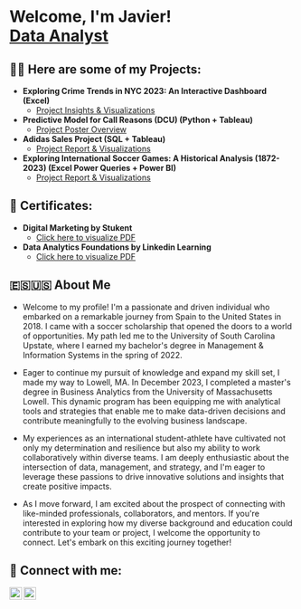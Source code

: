 <h1>Welcome, I'm Javier! <br/><a href="www.linkedin.com/in/javiertorresserrano">Data Analyst</a>

<h2>👨‍💻 Here are some of my Projects:</h2>

- <b>Exploring Crime Trends in NYC 2023: An Interactive Dashboard (Excel)</b>
  - [Project Insights & Visualizations](https://www.linkedin.com/posts/javiertorresserrano_crimeanalysis-datavisualization-communitysafety-activity-7174122244485345281-M1ns?utm_source=share&utm_medium=member_desktop)
- <b>Predictive Model for Call Reasons (DCU) (Python + Tableau)</b>
  - [Project Poster Overview](https://drive.google.com/file/d/1JCnea2UNm0WXHOaAuZ1dNcf41UDyXlCR/view)
- <b>Adidas Sales Project (SQL + Tableau)</b>
  - [Project Report & Visualizations](https://github.com/JavierProyects/Adidas-Sales-Project)
- <b>Exploring International Soccer Games: A Historical Analysis (1872-2023) (Excel Power Queries + Power BI)</b>
  - [Project Report & Visualizations](https://docs.google.com/document/d/1CyrlZsByiCaGCUxLR7xjDQZ-52dZLIfX/edit)



<h2>📃 Certificates:</h2>

- <b>Digital Marketing by Stukent</b>
  - [Click here to visualize PDF](https://drive.google.com/file/d/1DynFfFVf2fzM0cWpILXbQ69wLL1JFlDF/view?usp=drive_link)
- <b>Data Analytics Foundations by Linkedin Learning</b>
  - [Click here to visualize PDF](https://drive.google.com/file/d/1vQ6iBNKdujXJsTqSl2qPFrIhM8-L0LMK/view?usp=drive_link)

<h2>🇪🇸🇺🇸 About Me</h2>

- Welcome to my profile! I'm a passionate and driven individual who embarked on a remarkable journey from Spain to the United States in 2018. I came with a soccer scholarship that opened the doors to a world of opportunities. My path led me to the University of South Carolina Upstate, where I earned my bachelor's degree in Management & Information Systems in the spring of 2022.

- Eager to continue my pursuit of knowledge and expand my skill set, I made my way to Lowell, MA. In December 2023, I completed a master's degree in Business Analytics from the University of Massachusetts Lowell. This dynamic program has been equipping me with analytical tools and strategies that enable me to make data-driven decisions and contribute meaningfully to the evolving business landscape.

- My experiences as an international student-athlete have cultivated not only my determination and resilience but also my ability to work collaboratively within diverse teams. I am deeply enthusiastic about the intersection of data, management, and strategy, and I'm eager to leverage these passions to drive innovative solutions and insights that create positive impacts.

- As I move forward, I am excited about the prospect of connecting with like-minded professionals, collaborators, and mentors. If you're interested in exploring how my diverse background and education could contribute to your team or project, I welcome the opportunity to connect. Let's embark on this exciting journey together!

<h2> 🤳 Connect with me:</h2>

[<img align="left" alt="javiertorresserrano | LinkedIn" width="22px" src="https://cdn.jsdelivr.net/npm/simple-icons@v3/icons/linkedin.svg" />][linkedin]
[<img align="left" alt="javitorress_ | Instagram" width="22px" src="https://cdn.jsdelivr.net/npm/simple-icons@v3/icons/instagram.svg" />][instagram]

[instagram]: https://www.instagram.com/javitorress_/
[linkedin]: www.linkedin.com/in/javiertorresserrano

